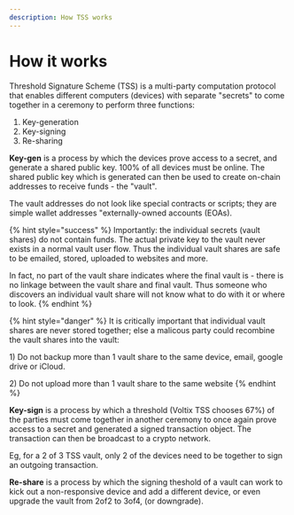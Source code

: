 ```yaml
---
description: How TSS works
---
```


# How it works

Threshold Signature Scheme (TSS) is a multi-party computation protocol that enables different computers (devices) with separate "secrets" to come together in a ceremony to perform three functions:

1. Key-generation
2. Key-signing
3. Re-sharing

**Key-gen** is a process by which the devices prove access to a secret, and generate a shared public key. 100% of all devices must be online. The shared public key which is generated can then be used to create on-chain addresses to receive funds - the "vault".

The vault addresses do not look like special contracts or scripts; they are simple wallet addresses "externally-owned accounts (EOAs).&#x20;

{% hint style="success" %}
Importantly: the individual secrets (vault shares) do not contain funds. The actual private key to the vault never exists in a normal vault user flow. Thus the individual vault shares are safe to be emailed, stored, uploaded to websites and more.&#x20;

In fact, no part of the vault share indicates where the final vault is - there is no linkage between the vault share and final vault. Thus someone who discovers an individual vault share will not know what to do with it or where to look.&#x20;
{% endhint %}

{% hint style="danger" %}
It is critically important that individual vault shares are never stored together; else a malicous party could recombine the vault shares into the vault:

1\) Do not backup more than 1 vault share to the same device, email, google drive or iCloud.

2\) Do not upload more than 1 vault share to the same website
{% endhint %}

**Key-sign** is a process by which a threshold (Voltix TSS chooses 67%) of the parties must come together in another ceremony to once again prove access to a secret and generated a signed transaction object. The transaction can then be broadcast to a crypto network.&#x20;

Eg, for a 2 of 3 TSS vault, only 2 of the devices need to be together to sign an outgoing transaction.&#x20;

**Re-share** is a process by which the signing theshold of a vault can work to kick out a non-responsive device and add a different device, or even upgrade the vault from 2of2 to 3of4, (or downgrade).&#x20;

